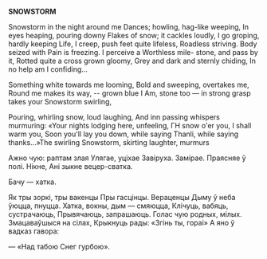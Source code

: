  
**SNOWSTORM**

Snowstorm in the night around me Dances; howling, hag-like weeping, In eyes heaping, pouring downy Flakes of snow; it cackles loudly, I go groping, hardly keeping Life, I creep, push feet quite lifeless, Roadless striving. Body seized with Pain is freezing. I perceive a Worthless mile- stone, and pass by it, Rotted quite a cross grown gloomy, Grey and dark and sternly chiding, In  no  help  am  I confiding...

Something white towards me looming, Bold and sweeping, overtakes me, Round me makes its way, -- grown blue I Am, stone too — in strong grasp takes your Snowstorm swirling,

Pouring, whirling snow, loud laughing, And inn passing whispers murmuring: «Your nights lodging here, unfeeling, ГН  snow o'er you, I shall warm you, Soon you'll lay you down, while saying Thanli, while saying thanks...»The swirling Snowstorm, skirting laughter, murmurs

Ажно чую: раптам злая Улягае, уціхае Завіруха. Замірае. Праясняе ў полі. Нікне, Ані зыкне вецер-сватка.

Бачу — хатка.

Як тры зоркі, тры вакенцы Пры гасцінцы. Вераценцы Дыму ў неба ўюцца, пнуцца. Хатка, вокны, дым — смяюцца, Клічуць, вабяць, сустрачаюць, Прывячаюць, запрашаюць. Голас чую родных, мілых. Змацаваўшыся на сілах, Крыкнуць рады: «Згінь ты, гораі» А яно ў вадказ гавора:

— «Над табою Снег гурбою».
